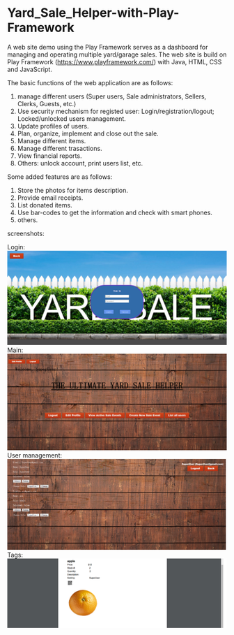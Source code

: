 # Yard_Sale_Helper-with-Play-Framework
A web site demo using the Play Framework serves as a dashboard for managing and operating multiple yard/garage sales. 
The web site is build on Play Framework (https://www.playframework.com/) with Java, HTML, CSS and JavaScript. 

The basic functions of the web application are as follows:

1. manage different users (Super users, Sale administrators, Sellers, Clerks, Guests, etc.)
2. Use security mechanism for registed user: Login/registration/logout; Locked/unlocked users management. 
3. Update profiles of users. 
4. Plan, organize, implement and close out the sale. 
5. Manage different items. 
6. Manage different trasactions. 
7. View financial reports. 
8. Others: unlock account, print users list, etc. 

Some added features are as follows:

1. Store the photos for items description. 
2. Provide email receipts. 
3. List donated items. 
4. Use bar-codes to get the information and check with smart phones. 
5. others. 

screenshots:

Login:
![image](https://github.com/Aeroone/Yard-Sale-Helper-Play-Framework/blob/master/images/Login.png)
Main:
![image](https://github.com/Aeroone/Yard-Sale-Helper-Play-Framework/blob/master/images/Main.png)
User management:
![image](https://github.com/Aeroone/Yard-Sale-Helper-Play-Framework/blob/master/images/User%20management.png)
Tags:
![image](https://github.com/Aeroone/Yard-Sale-Helper-Play-Framework/blob/master/images/Tag.png)
